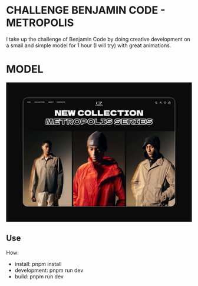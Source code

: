 # CHALLENGE BENJAMIN CODE - METROPOLIS

I take up the challenge of Benjamin Code by doing creative development on a small and simple model for 1 hour (I will try) with great animations.

# MODEL

![Model](https://raw.githubusercontent.com/stephenranaud/challenge-benjamincode-metropolis/main/assets/website.png)

## Use

How:

- install: pnpm install
- development: pnpm run dev
- build: pnpm run dev

